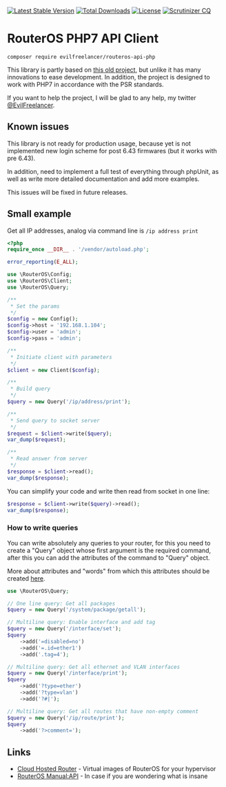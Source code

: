 [![Latest Stable Version](https://poser.pugx.org/evilfreelancer/routeros-api-php/v/stable)](https://packagist.org/packages/evilfreelancer/routeros-api-php)
[![Total Downloads](https://poser.pugx.org/evilfreelancer/routeros-api-php/downloads)](https://packagist.org/packages/evilfreelancer/routeros-api-php)
[![License](https://poser.pugx.org/evilfreelancer/routeros-api-php/license)](https://packagist.org/packages/evilfreelancer/routeros-api-php)
[![Scrutinizer CQ](https://scrutinizer-ci.com/g/evilfreelancer/routeros-api-php/badges/quality-score.png?b=master)](https://scrutinizer-ci.com/g/evilfreelancer/routeros-api-php/)

# RouterOS PHP7 API Client

    composer require evilfreelancer/routeros-api-php

This library is partly based on [this old project](https://github.com/BenMenking/routeros-api), but unlike it has many
innovations to ease development. In addition, the project is designed
to work with PHP7 in accordance with the PSR standards.

If you want to help the project, I will be glad to any help, my twitter [@EvilFreelancer](https://twitter.com/EvilFreelancer).

## Known issues

This library is not ready for production usage, because yet is not implemented new
login scheme for post 6.43 firmwares (but it works with pre 6.43).

In addition, need to implement a full test of everything through phpUnit, as
well as write more detailed documentation and add more examples.

This issues will be fixed in future releases.

## Small example

Get all IP addresses, analog via command line is `/ip address print`

```php
<?php
require_once __DIR__ . '/vendor/autoload.php';

error_reporting(E_ALL);

use \RouterOS\Config;
use \RouterOS\Client;
use \RouterOS\Query;

/**
 * Set the params
 */
$config = new Config();
$config->host = '192.168.1.104';
$config->user = 'admin';
$config->pass = 'admin';

/**
 * Initiate client with parameters
 */
$client = new Client($config);

/**
 * Build query
 */
$query = new Query('/ip/address/print');

/**
 * Send query to socket server
 */
$request = $client->write($query);
var_dump($request);

/**
 * Read answer from server
 */
$response = $client->read();
var_dump($response);
```

You can simplify your code and write then read from socket in one line:

```php
$response = $client->write($query)->read();
var_dump($response);
```

### How to write queries

You can write absolutely any queries to your router, for this you
need to create a "Query" object whose first argument is the
required command, after this you can add the attributes of the
command to "Query" object.

More about attributes and "words" from which this attributes
should be created [here](https://wiki.mikrotik.com/wiki/Manual:API#Command_word). 

```php
use \RouterOS\Query;

// One line query: Get all packages
$query = new Query('/system/package/getall');

// Multiline query: Enable interface and add tag
$query = new Query('/interface/set');
$query
    ->add('=disabled=no')
    ->add('=.id=ether1')
    ->add('.tag=4');

// Multiline query: Get all ethernet and VLAN interfaces
$query = new Query('/interface/print');
$query
    ->add('?type=ether')
    ->add('?type=vlan')
    ->add('?#|');

// Multiline query: Get all routes that have non-empty comment
$query = new Query('/ip/route/print');
$query
    ->add('?>comment=');
```

## Links

* [Cloud Hosted Router](https://mikrotik.com/download#chr) - Virtual images of RouterOS for your hypervisor 
* [RouterOS Manual:API](https://wiki.mikrotik.com/wiki/Manual:API) - In case if you are wondering what is insane
